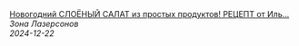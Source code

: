 <!--2024-12-22 09:00:33-->
<div class="yb">
  <a class="nodecor" href="/posts.html?eda/novogodnij_sloenyj_salat_iz_prostyh_produktov_recept_ot_ili_lazersona">
    <img class="preview" data-videoid="VZWF3jBwvUM" src="https://i3.ytimg.com/vi/VZWF3jBwvUM/hqdefault.jpg" align="middle" alt="">
  </a>
  <div class="inlbl text">
    <a class="nodecor" href="/posts.html?eda/novogodnij_sloenyj_salat_iz_prostyh_produktov_recept_ot_ili_lazersona">Новогодний СЛОЁНЫЙ САЛАТ из простых продуктов! РЕЦЕПТ от Иль...</a><br>
    <i class="smaller2">Зона Лазерсoнов</i><br>
    <i class="smaller3">2024-12-22</i>
  </div>
</div>
